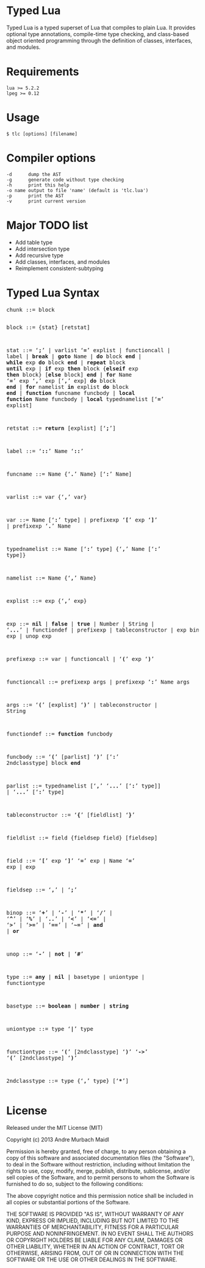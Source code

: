 # Typed Lua

Typed Lua is a typed superset of Lua that compiles to plain Lua.
It provides optional type annotations, compile-time type checking, and
class-based object oriented programming through the definition of classes,
interfaces, and modules.

# Requirements

    lua >= 5.2.2
    lpeg >= 0.12

# Usage


    $ tlc [options] [filename]

# Compiler options

    -d	    dump the AST
    -g	    generate code without type checking
    -h	    print this help
    -o name output to file 'name' (default is 'tlc.lua')
    -p	    print the AST
    -v	    print current version

# Major TODO list

* Add table type
* Add intersection type
* Add recursive type
* Add classes, interfaces, and modules
* Reimplement consistent-subtyping

# Typed Lua Syntax
<p>
<pre>
chunk ::= block

block ::= {stat} [retstat]

stat ::= &lsquo;<b>;</b>&rsquo; |
         varlist &lsquo;<b>=</b>&rsquo; explist |
         functioncall |
         label |
         <b>break</b> |
         <b>goto</b> Name |
         <b>do</b> block <b>end</b> |
         <b>while</b> exp <b>do</b> block <b>end</b> |
         <b>repeat</b> block <b>until</b> exp |
         <b>if</b> exp <b>then</b> block {<b>elseif</b> exp <b>then</b> block} [<b>else</b> block] <b>end</b> |
         <b>for</b> Name &lsquo;<b>=</b>&rsquo; exp &lsquo;<b>,</b>&rsquo; exp [&lsquo;<b>,</b>&rsquo; exp] <b>do</b> block <b>end</b> |
         <b>for</b> namelist <b>in</b> explist <b>do</b> block <b>end</b> |
         <b>function</b> funcname funcbody |
         <b>local</b> <b>function</b> Name funcbody |
         <b>local</b> typednamelist [&lsquo;<b>=</b>&rsquo; explist]

retstat ::= <b>return</b> [explist] [&lsquo;<b>;</b>&rsquo;]

label ::= &lsquo;<b>::</b>&rsquo; Name &lsquo;<b>::</b>&rsquo;

funcname ::= Name {&lsquo;<b>.</b>&rsquo; Name} [&lsquo;<b>:</b>&rsquo; Name]

varlist ::= var {&lsquo;<b>,</b>&rsquo; var}

var ::=  Name [&lsquo;<b>:</b>&rsquo; type] | prefixexp &lsquo;<b>[</b>&rsquo; exp &lsquo;<b>]</b>&rsquo; | prefixexp &lsquo;<b>.</b>&rsquo; Name

typednamelist ::= Name [&lsquo;<b>:</b>&rsquo; type] {&lsquo;<b>,</b>&rsquo; Name [&lsquo;<b>:</b>&rsquo; type]}

namelist ::= Name {&lsquo;<b>,</b>&rsquo; Name}

explist ::= exp {&lsquo;<b>,</b>&rsquo; exp}

exp ::=  <b>nil</b> | <b>false</b> | <b>true</b> | Number | String | &lsquo;<b>...</b>&rsquo; | functiondef |
         prefixexp | tableconstructor | exp binop exp | unop exp

prefixexp ::= var | functioncall | &lsquo;<b>(</b>&rsquo; exp &lsquo;<b>)</b>&rsquo;

functioncall ::=  prefixexp args | prefixexp &lsquo;<b>:</b>&rsquo; Name args

args ::=  &lsquo;<b>(</b>&rsquo; [explist] &lsquo;<b>)</b>&rsquo; | tableconstructor | String

functiondef ::= <b>function</b> funcbody

funcbody ::= &lsquo;<b>(</b>&rsquo; [parlist] &lsquo;<b>)</b>&rsquo; [&lsquo;<b>:</b>&rsquo; 2ndclasstype] block <b>end</b>

parlist ::= typednamelist [&lsquo;<b>,</b>&rsquo; &lsquo;<b>...</b>&rsquo; [&lsquo;<b>:</b>&rsquo; type]] | &lsquo;<b>...</b>&rsquo; [&lsquo;<b>:</b>&rsquo; type]

tableconstructor ::= &lsquo;<b>{</b>&rsquo; [fieldlist] &lsquo;<b>}</b>&rsquo;

fieldlist ::= field {fieldsep field} [fieldsep]

field ::= &lsquo;<b>[</b>&rsquo; exp &lsquo;<b>]</b>&rsquo; &lsquo;<b>=</b>&rsquo; exp | Name &lsquo;<b>=</b>&rsquo; exp | exp

fieldsep ::= &lsquo;<b>,</b>&rsquo; | &lsquo;<b>;</b>&rsquo;

binop ::= &lsquo;<b>+</b>&rsquo; | &lsquo;<b>-</b>&rsquo; | &lsquo;<b>*</b>&rsquo; | &lsquo;<b>/</b>&rsquo; | &lsquo;<b>^</b>&rsquo; | &lsquo;<b>%</b>&rsquo; | &lsquo;<b>..</b>&rsquo; |
          &lsquo;<b>&lt;</b>&rsquo; | &lsquo;<b>&lt;=</b>&rsquo; | &lsquo;<b>&gt;</b>&rsquo; | &lsquo;<b>&gt;=</b>&rsquo; | &lsquo;<b>==</b>&rsquo; | &lsquo;<b>~=</b>&rsquo; |
          <b>and</b> | <b>or</b>

unop ::= &lsquo;<b>-</b>&rsquo; | <b>not</b> | &lsquo;<b>#</b>&rsquo;

type ::= <b>any</b> | <b>nil</b> | basetype | uniontype | functiontype

basetype ::= <b>boolean</b> | <b>number</b> | <b>string</b>

uniontype ::= type &lsquo;<b>|</b>&rsquo; type

functiontype ::= &lsquo;<b>(</b>&rsquo; [2ndclasstype] &lsquo;<b>)</b>&rsquo; &lsquo;<b>-&gt;</b>&rsquo; &lsquo;<b>(</b>&rsquo; [2ndclasstype] &lsquo;<b>)</b>&rsquo;

2ndclasstype ::= type {&lsquo;<b>,</b>&rsquo; type} [&lsquo;<b>*</b>&rsquo;]
</pre>
<p>


# License

Released under the MIT License (MIT)

Copyright (c) 2013 Andre Murbach Maidl

Permission is hereby granted, free of charge, to any person obtaining a copy of
this software and associated documentation files (the "Software"), to deal in
the Software without restriction, including without limitation the rights to
use, copy, modify, merge, publish, distribute, sublicense, and/or sell copies of
the Software, and to permit persons to whom the Software is furnished to do so,
subject to the following conditions:

The above copyright notice and this permission notice shall be included in all
copies or substantial portions of the Software.

THE SOFTWARE IS PROVIDED "AS IS", WITHOUT WARRANTY OF ANY KIND, EXPRESS OR
IMPLIED, INCLUDING BUT NOT LIMITED TO THE WARRANTIES OF MERCHANTABILITY, FITNESS
FOR A PARTICULAR PURPOSE AND NONINFRINGEMENT. IN NO EVENT SHALL THE AUTHORS OR
COPYRIGHT HOLDERS BE LIABLE FOR ANY CLAIM, DAMAGES OR OTHER LIABILITY, WHETHER
IN AN ACTION OF CONTRACT, TORT OR OTHERWISE, ARISING FROM, OUT OF OR IN
CONNECTION WITH THE SOFTWARE OR THE USE OR OTHER DEALINGS IN THE SOFTWARE.
